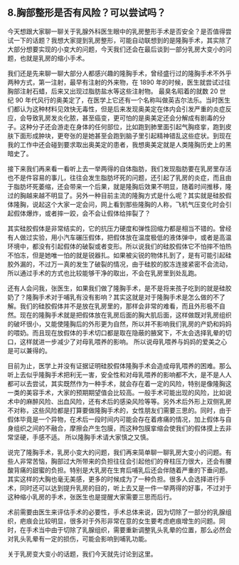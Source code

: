 ## 8.胸部整形是否有风险？可以尝试吗？
今天想跟大家聊一聊关于乳腺外科医生眼中的乳房整形手术是否安全？是否值得尝试一下的话题？我想大家提到乳房整形，可能自动联想到的是隆胸手术，其实除了大部分想要实现的小变大的问题，今天我们还会在最后谈到一部分乳房大变小的问题，也就是乳房的缩小手术。


我们还是先来聊一聊大部分人都感兴趣的隆胸手术，曾经盛行过的隆胸手术不外乎两种方式，第一注射，最早有注射的外来物，在 1890 年的时候，医生就尝试过往胸部注射石蜡，后来又出现过脂肪盐水等这些注射物。 最臭名昭着的就数 20 世纪 90 年代风行的奥美定了，在医学上它还有一个名称叫做英吉尔法乐。当时医生们都认为这种材料见效快无毒性，但是后来发现奥美定在体内会引发严重的炎症反应，会导致乳房发炎化脓，甚至癌变，更可怕的是奥美定还会分解成有剧毒的分子。这种分子还会游走在身体的任何部位，比如跑到肺里面引起气胸痉挛，跑到皮肤下面形成肿块，更夸张的是她甚至会跑到脑子里引起精神错乱这些症状。到现在我的工作中还会碰到要求取出奥美定的患者，我想奥美定就是人类隆胸历史上的黑暗史了。


接下来我们再来看一看听上去一举两得的自体脂肪，我们发现脂肪要在乳房里存活也不是件容易的事儿，往往会发生脂肪坏死的问题，还引起了乳房的炎症，而且由于脂肪坏死萎缩，还会带来一个后果，就是隆胸后效果不明显，随着时间推移，隆过的胸越来越不明显了。另外一种目前主流的隆胸方式是什么呢？其实就是硅胶假体隆胸，说起这个大家一定会问，网上看到那些隆胸的人称，飞机气压变化时会引起假体爆炸，或者摔一跤，会不会让假体给摔裂了？ 


其实硅胶假体是非常结实的，它的抗压力硬度和弹性回缩力都是相当不错的。曾经有人做过实验，用小汽车碾压假体，把假体放在温度极低的液体弹中，或者是高温环境中，都没有引起假体的破裂或者变形。所以说我们的硅胶假体它不怕摔不怕热不怕冻，但是她唯一怕的就是锐器扎。如果被尖锐的物体扎到了，是有可能引起硅胶外漏的，不过万一真的发生了破裂的情况，由于硅胶的胶冻连接紧密不会流动，所以通过手术的方式也比较能够干净的取出，不会在乳房里到处乱跑。 


还有人会问我，张医生，如果我们做了隆胸手术，是不是将来孩子吃到的就是硅胶奶了？隆胸手术对于哺乳有没有影响？其实这就是对于隆胸手术是怎么做的不了解。我们的硅胶假体并不是放在乳房里的，那样会非常的难看，而且外形极不自然。现在的隆胸手术就是把假体放在乳房后面的胸大肌后面，这样做既对乳房组织的破坏很小，又能使隆胸后的外形更为自然，所以并不影响我们乳房的产奶和妈妈的喂奶。而且现在放假体的手术切口都是取在隐蔽的腋窝下，不太会选择乳晕的切口，这样就进一步减少了对母乳喂养的影响。 所以说母乳喂养与妈妈的爱美之心是可以兼得的。


目前为止，医学上并没有证据证明硅胶假体隆胸手术会造成母乳喂养的困难。那么听上去似乎隆胸手术把利无一害，安全性和对母乳喂养的影响都不大，是不是人人都可以去尝试，其实既然作为一种手术，就会存在着一定的风险，特别是像隆胸这一类的美容手术，大家的预期期望值会比较高。一般手术可能出现的风险，比如说术中的麻醉风险、出血风险，还有术后的感染风险等等。另外术后外形上双侧乳房不对称，这些风险都是打算要做隆胸手术的，女性朋友们需要三思的。同时，由于假体毕竟是一个异物，在术后一段时间内可能会存在着疼痛的情况，加上假体与自身组织之间的不融合，摩擦会产生包膜，而这种包膜挛缩会使我们的假体摸上去非常坚硬，手感不适。 所以隆胸手术请大家慎之又慎。


说完了隆胸手术，乳房小变大的问题，我们再来简单聊一聊乳房大变小的问题。有些人非常苦恼，胸部过大所带来的负担往往会引起他们的脊柱压力很大，还会有腰酸背痛的甜蜜的负担。特别是大乳房在生育后哺乳后还会伴随着严重的下垂问题。其实这样的大胸也毫无美感，更多的时候成为了一种负担。很多人会选择进行手术，同时还可以达到提升乳房的目的，听上去又是一件一举两得的好事，不过对于这种缩小乳房的手术，张医生也是提醒大家需要三思而后行。 


术前需要由医生来评估手术的必要性，手术总体来说，因为切除了一部分的乳腺组织，疤痕会比较明显，很多对于外形非常在意的女生要考虑疤痕增生的问题。同时，在手术当中由于切除了乳腺组织，需要重新调整乳头乳晕的位置，那么必然会对乳头乳晕有一定的损伤，可能会影响到哺乳功能。


关于乳房变大变小的话题，我们今天就先讨论到这里。 

